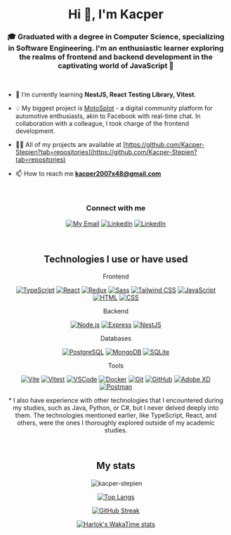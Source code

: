 <h1 align="center">Hi 👋, I'm Kacper</h1>
<h3 align="center">🎓 Graduated with a degree in Computer Science, specializing in Software Engineering. I'm an enthusiastic learner exploring the realms of frontend and backend development in the captivating world of JavaScript 🚀</h3>
<br>

- 🌱 I’m currently learning **NestJS, React Testing Library, Vitest**.

- 💡 My biggest project is [MotoSplot](https://github.com/Kacper-Stepien/MotoSplot) - a digital community platform for automotive enthusiasts, akin to Facebook with real-time chat. In collaboration with a colleague, I took charge of the frontend development.

- 👨‍💻 All of my projects are available at [https://github.com/Kacper-Stepien?tab=repositories](https://github.com/Kacper-Stepien?tab=repositories)

- 📫 How to reach me **kacper2007x48@gmail.com**
<br>
<div align="center">
<h3>Connect with me</h3>
<p>
  
  [![My Email](https://skillicons.dev/icons?i=gmail)](mailto:kacper2007x48@gmail.com)
  [![LinkedIn](https://skillicons.dev/icons?i=linkedin)](https://www.linkedin.com/in/kacper-st%C4%99pie%C5%84/)
  [![LinkedIn](https://skillicons.dev/icons?i=instagram)](https://www.instagram.com/kacper2076/?hl=pl)
  
</p>
</div>
<br>
<div align="center">
<h2>Technologies I use or have used</h2>
<p>Frontend</p>

[![TypeScript](https://skillicons.dev/icons?i=ts)](https://www.typescriptlang.org/)
[![React](https://skillicons.dev/icons?i=react)](https://reactjs.org/)
[![Redux](https://skillicons.dev/icons?i=redux)](https://redux.js.org/)
[![Sass](https://skillicons.dev/icons?i=sass)](https://sass-lang.com/)
[![Tailwind CSS](https://skillicons.dev/icons?i=tailwindcss)](https://tailwindcss.com/)
[![JavaScript](https://skillicons.dev/icons?i=js)](https://developer.mozilla.org/en-US/docs/Web/JavaScript)
[![HTML](https://skillicons.dev/icons?i=html)](https://developer.mozilla.org/en-US/docs/Web/HTML)
[![CSS](https://skillicons.dev/icons?i=css)](https://developer.mozilla.org/en-US/docs/Web/CSS)

<p>Backend</p>

[![Node.js](https://skillicons.dev/icons?i=nodejs)](https://nodejs.org/)
[![Express](https://skillicons.dev/icons?i=express)](https://expressjs.com/)
[![NestJS](https://skillicons.dev/icons?i=nest)](https://nestjs.com/)

<p>Databases</p>

[![PostgreSQL](https://skillicons.dev/icons?i=postgres)](https://www.postgresql.org/)
[![MongoDB](https://skillicons.dev/icons?i=mongodb)](https://www.mongodb.com/)
[![SQLite](https://skillicons.dev/icons?i=sqlite)](https://www.sqlite.org/)


<p>Tools</p>

[![Vite](https://skillicons.dev/icons?i=vite)](https://vitejs.dev/)
[![Vitest](https://skillicons.dev/icons?i=vitest)](https://vitest.dev/)
[![VSCode](https://skillicons.dev/icons?i=vscode)](https://code.visualstudio.com/)
[![Docker](https://skillicons.dev/icons?i=docker)](https://www.docker.com/)
[![Git](https://skillicons.dev/icons?i=git)](https://git-scm.com/)
[![GitHub](https://skillicons.dev/icons?i=github)](https://github.com/)
[![Adobe XD](https://skillicons.dev/icons?i=xd)](https://www.adobe.com/products/xd.html)
[![Postman](https://skillicons.dev/icons?i=postman)](https://www.postman.com/)

<p>* I also have experience with other technologies that I encountered during my studies, such as Java, Python, or C#, but I never delved deeply into them. The technologies mentioned earlier, like TypeScript, React, and others, were the ones I thoroughly explored outside of my academic studies.</p>
<br>
</div>

<div align="center">
<h2>My stats</h2>

<p>&nbsp;<img align="center" src="https://github-readme-stats.vercel.app/api?username=kacper-stepien&show_icons=true&locale=en&theme=tokyonight&card_width=500px" alt="kacper-stepien" /></p>

[![Top Langs](https://github-readme-stats.vercel.app/api/top-langs/?username=Kacper-Stepien&theme=tokyonight&card_width=500px&layout=compact)](https://github.com/anuraghazra/github-readme-stats)

[![GitHub Streak](http://github-readme-streak-stats.herokuapp.com?user=Kacper-Stepien&theme=tokyonight&card_width=500px)](https://git.io/streak-stats)

[![Harlok's WakaTime stats](https://github-readme-stats.vercel.app/api/wakatime?username=kacper2076&theme=tokyonight&card_width=500px)](https://github.com/anuraghazra/github-readme-stats)

</div>
